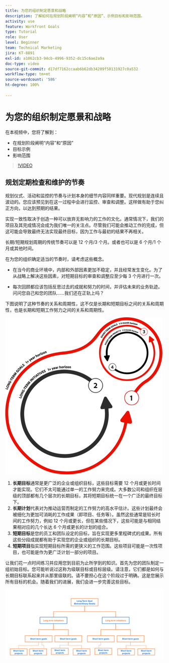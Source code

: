 ```yaml
---
title: 为您的组织制定愿景和战略
description: 了解如何在规划阶段阐明“内容”和“原因”、示例目标和影响范围。
activity: use
feature: Workfront Goals
type: Tutorial
role: User
level: Beginner
team: Technical Marketing
jira: KT-8891
exl-id: a1062cb3-94cb-4996-9352-dc15c6ae2a9a
doc-type: video
source-git-commit: d17df7162ccaab6b62db34209f50131927c0a532
workflow-type: tm+mt
source-wordcount: '586'
ht-degree: 100%

---
```


# 为您的组织制定愿景和战略

在本视频中，您将了解到：

* 在规划阶段阐明“内容”和“原因”
* 目标示例
* 影响范围

>[!VIDEO](https://video.tv.adobe.com/v/335185/?quality=12&learn=on&enablevpops)

## 规划定期检查和维护的节奏

规划仪式、活动和监控的节奏与计划本身的细节内容同样重要。现代规划是连续且波动的。您应该预见到在这一过程中会进行监控、审查和调整。这样做有助于您纠正方向，以达到预期的结果。

实现一致性取决于创造一种可以放弃无影响力的工作的文化。通常情况下，我们的项目及其完成情况会成为我们唯一的关注点。尽管我们可能会推动工作的完成，但这可能会导致最终无法实现最终目标，因为工作与最初的结果不再相关。

长期/短期规划周期的传统节奏可以是 12 个月/3 个月。或者也可以是 6 个月/1 个月或其他时间。

在为您的组织确定适当的节奏时，请考虑这些概念。

* 在当今的商业环境中，内部和外部因素更加不稳定，并且经常发生变化。为了从战略上解决这些因素，对短期目标的审查和调整应至少每 3 个月进行一次。

* 每次回顾都应该包括反思过去的成就和努力的时间，并评估未来的业务轨迹。问问您自己和您的团队......我们还在正轨上吗？

下图说明了这种节奏的关系和周期性，这不仅是长期和短期目标之间的关系和周期性，也是长期和短期工作努力之间的关系和周期性。

![战略执行周期图](assets/02-workfront-goals-strategic-execution-cycle.png)

1. **长期目标**&#x200B;通常是更广泛的企业或组织目标，这些目标需要 12 个月或更长时间才能实现。它们不太可能通过单一的工作努力来完成。大多数公司和组织在层级的顶部都有几个层次的长期目标，其将短期目标统一在一个广泛的最终目标下。
1. **长期计划**&#x200B;代表对为推动运营而制定的工作努力的高水平估计。这些计划最终会被细化为更加可消耗的工作成果（即项目、任务等）。虽然这些通常是较长时间的工作努力，例如 12 个月或更长，但在某些情况下，这些可能是与相同结果相对应的几个长达 6 个月或更长的计划的组合。
1. **短期目标**&#x200B;是您的员工和团队设定的目标，旨在实现更多里程碑式的成果。所有这些分段成就都有助于实现您的企业或组织的长期目标。
1. **短期项目**&#x200B;指实现短期目标所需的更狭义的工作范围。这些项目可能是一次性项目，也可能是作为更广泛计划一部分的项目。

<!--
Your turn graphic
-->

让我们花一点时间练习并应用您到目前为止所学到的知识。首先为您的团队制定一组初始目标。您可能听说过这称为级联目标或目标层级。请注意，它们都是如何与长期目标联系起来并从那里级联的。请不要担心在这个阶段过于明确。这是您展示所有目标的机会。随着我们的进展，我们会进一步完善这些目标。

![绘制短期和长期目标的图表](assets/03-workfront-goals-goal-mapping.png)
